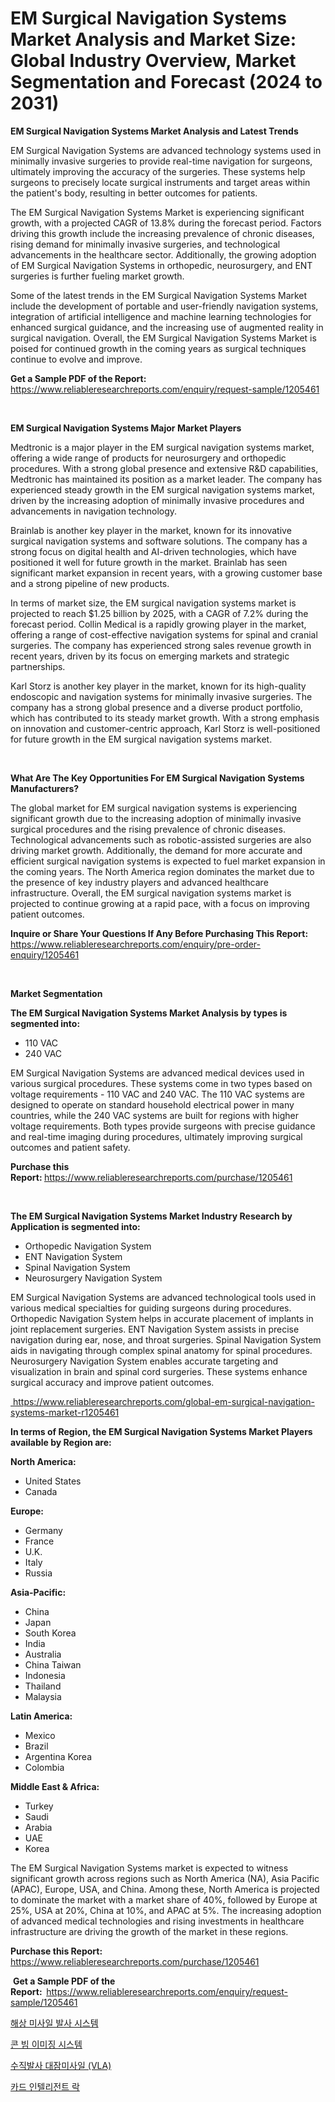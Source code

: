 <p><h1>EM Surgical Navigation Systems Market Analysis and Market Size: Global Industry Overview, Market Segmentation and Forecast (2024 to 2031)</h1></p><p><strong>EM Surgical Navigation Systems Market Analysis and Latest Trends</strong></p>
<p><p>EM Surgical Navigation Systems are advanced technology systems used in minimally invasive surgeries to provide real-time navigation for surgeons, ultimately improving the accuracy of the surgeries. These systems help surgeons to precisely locate surgical instruments and target areas within the patient's body, resulting in better outcomes for patients.</p><p>The EM Surgical Navigation Systems Market is experiencing significant growth, with a projected CAGR of 13.8% during the forecast period. Factors driving this growth include the increasing prevalence of chronic diseases, rising demand for minimally invasive surgeries, and technological advancements in the healthcare sector. Additionally, the growing adoption of EM Surgical Navigation Systems in orthopedic, neurosurgery, and ENT surgeries is further fueling market growth.</p><p>Some of the latest trends in the EM Surgical Navigation Systems Market include the development of portable and user-friendly navigation systems, integration of artificial intelligence and machine learning technologies for enhanced surgical guidance, and the increasing use of augmented reality in surgical navigation. Overall, the EM Surgical Navigation Systems Market is poised for continued growth in the coming years as surgical techniques continue to evolve and improve.</p></p>
<p><strong>Get a Sample PDF of the Report:&nbsp;</strong> <a href="https://www.reliableresearchreports.com/enquiry/request-sample/1205461">https://www.reliableresearchreports.com/enquiry/request-sample/1205461</a></p>
<p>&nbsp;</p>
<p><strong>EM Surgical Navigation Systems Major Market Players</strong></p>
<p><p>Medtronic is a major player in the EM surgical navigation systems market, offering a wide range of products for neurosurgery and orthopedic procedures. With a strong global presence and extensive R&D capabilities, Medtronic has maintained its position as a market leader. The company has experienced steady growth in the EM surgical navigation systems market, driven by the increasing adoption of minimally invasive procedures and advancements in navigation technology.</p><p>Brainlab is another key player in the market, known for its innovative surgical navigation systems and software solutions. The company has a strong focus on digital health and AI-driven technologies, which have positioned it well for future growth in the market. Brainlab has seen significant market expansion in recent years, with a growing customer base and a strong pipeline of new products.</p><p>In terms of market size, the EM surgical navigation systems market is projected to reach $1.25 billion by 2025, with a CAGR of 7.2% during the forecast period. Collin Medical is a rapidly growing player in the market, offering a range of cost-effective navigation systems for spinal and cranial surgeries. The company has experienced strong sales revenue growth in recent years, driven by its focus on emerging markets and strategic partnerships.</p><p>Karl Storz is another key player in the market, known for its high-quality endoscopic and navigation systems for minimally invasive surgeries. The company has a strong global presence and a diverse product portfolio, which has contributed to its steady market growth. With a strong emphasis on innovation and customer-centric approach, Karl Storz is well-positioned for future growth in the EM surgical navigation systems market.</p></p>
<p>&nbsp;</p>
<p><strong>What Are The Key Opportunities For EM Surgical Navigation Systems Manufacturers?</strong></p>
<p><p>The global market for EM surgical navigation systems is experiencing significant growth due to the increasing adoption of minimally invasive surgical procedures and the rising prevalence of chronic diseases. Technological advancements such as robotic-assisted surgeries are also driving market growth. Additionally, the demand for more accurate and efficient surgical navigation systems is expected to fuel market expansion in the coming years. The North America region dominates the market due to the presence of key industry players and advanced healthcare infrastructure. Overall, the EM surgical navigation systems market is projected to continue growing at a rapid pace, with a focus on improving patient outcomes.</p></p>
<p><strong>Inquire or Share Your Questions If Any Before Purchasing This Report:</strong> <a href="https://www.reliableresearchreports.com/enquiry/pre-order-enquiry/1205461">https://www.reliableresearchreports.com/enquiry/pre-order-enquiry/1205461</a></p>
<p>&nbsp;</p>
<p><strong>Market Segmentation</strong></p>
<p><strong>The EM Surgical Navigation Systems Market Analysis by types is segmented into:</strong></p>
<p><ul><li>110 VAC</li><li>240 VAC</li></ul></p>
<p><p>EM Surgical Navigation Systems are advanced medical devices used in various surgical procedures. These systems come in two types based on voltage requirements - 110 VAC and 240 VAC. The 110 VAC systems are designed to operate on standard household electrical power in many countries, while the 240 VAC systems are built for regions with higher voltage requirements. Both types provide surgeons with precise guidance and real-time imaging during procedures, ultimately improving surgical outcomes and patient safety.</p></p>
<p><strong>Purchase this Report:&nbsp;</strong><a href="https://www.reliableresearchreports.com/purchase/1205461">https://www.reliableresearchreports.com/purchase/1205461</a></p>
<p>&nbsp;</p>
<p><strong>The EM Surgical Navigation Systems Market Industry Research by Application is segmented into:</strong></p>
<p><ul><li>Orthopedic Navigation System</li><li>ENT Navigation System</li><li>Spinal Navigation System</li><li>Neurosurgery Navigation System</li></ul></p>
<p><p>EM Surgical Navigation Systems are advanced technological tools used in various medical specialties for guiding surgeons during procedures. Orthopedic Navigation System helps in accurate placement of implants in joint replacement surgeries. ENT Navigation System assists in precise navigation during ear, nose, and throat surgeries. Spinal Navigation System aids in navigating through complex spinal anatomy for spinal procedures. Neurosurgery Navigation System enables accurate targeting and visualization in brain and spinal cord surgeries. These systems enhance surgical accuracy and improve patient outcomes.</p></p>
<p><a href="https://www.reliableresearchreports.com/global-em-surgical-navigation-systems-market-r1205461">&nbsp;https://www.reliableresearchreports.com/global-em-surgical-navigation-systems-market-r1205461</a></p>
<p><strong>In terms of Region, the EM Surgical Navigation Systems Market Players available by Region are:</strong></p>
<p>
    <p> <strong> North America: </strong>
        <ul>
            <li>United States</li>
            <li>Canada</li>
        </ul>
        </p> 
    <p> <strong> Europe: </strong>
        <ul>
            <li>Germany</li>
            <li>France</li>
            <li>U.K.</li>
            <li>Italy</li>
            <li>Russia</li>
        </ul>
        </p> 
    <p> <strong> Asia-Pacific: </strong>
        <ul>
            <li>China</li>
            <li>Japan</li>
            <li>South Korea</li>
            <li>India</li>
            <li>Australia</li>
            <li>China Taiwan</li>
            <li>Indonesia</li>
            <li>Thailand</li>
            <li>Malaysia</li>
        </ul>
        </p> 
    <p> <strong> Latin America: </strong>
        <ul>
            <li>Mexico</li>
            <li>Brazil</li>
            <li>Argentina Korea</li>
            <li>Colombia</li>
        </ul>
        </p> 
    <p> <strong> Middle East & Africa: </strong>
        <ul>
            <li>Turkey</li>
            <li>Saudi</li>
            <li>Arabia</li>
            <li>UAE</li>
            <li>Korea</li>
        </ul>
    </p>
    </p>
<p><p>The EM Surgical Navigation Systems market is expected to witness significant growth across regions such as North America (NA), Asia Pacific (APAC), Europe, USA, and China. Among these, North America is projected to dominate the market with a market share of 40%, followed by Europe at 25%, USA at 20%, China at 10%, and APAC at 5%. The increasing adoption of advanced medical technologies and rising investments in healthcare infrastructure are driving the growth of the market in these regions.</p></p>
<p><strong>Purchase this Report: </strong><a href="https://www.reliableresearchreports.com/purchase/1205461">https://www.reliableresearchreports.com/purchase/1205461</a></p>
<p>&nbsp;<strong>Get a Sample PDF of the Report:&nbsp;&nbsp;</strong><a href="https://www.reliableresearchreports.com/enquiry/request-sample/1205461">https://www.reliableresearchreports.com/enquiry/request-sample/1205461</a></p>
<p><strong></strong></p>
<p><p><a href="https://github.com/iansanftyord09878/Market-Research-Report-List-2/blob/main/1116715106626.md">해상 미사일 발사 시스템</a></p><p><a href="https://medium.com/@alanperkins1921/%EB%94%94%EC%BD%94%EB%94%A9-%EC%BD%98%EB%B9%94-%EC%9D%B4%EB%AF%B8%EC%A7%95-%EC%8B%9C%EC%8A%A4%ED%85%9C-%EC%8B%9C%EC%9E%A5-%EC%A7%80%ED%91%9C-%EC%8B%9C%EC%9E%A5-%EC%A0%90%EC%9C%A0%EC%9C%A8-%ED%8A%B8%EB%A0%8C%EB%93%9C-%EB%B0%8F-%EC%84%B1%EC%9E%A5-%ED%8C%A8%ED%84%B4-0342713a4807">콘 빔 이미징 시스템</a></p><p><a href="https://github.com/Skyleitney456456/Market-Research-Report-List-2/blob/main/8737206106625.md">수직발사 대잠미사일 (VLA)</a></p><p><a href="https://medium.com/@jenniferstanley2022/%EB%8B%A4%EC%9D%8C-%EB%AC%B8%EC%9E%A5%EC%9D%84-%ED%95%9C%EA%B5%AD%EC%96%B4%EB%A1%9C-%EB%B2%88%EC%97%AD%ED%95%98%EC%8B%AD%EC%8B%9C%EC%98%A4-%EC%B9%B4%EB%93%9C-%EC%A7%80%EB%8A%A5%ED%98%95-%EC%9E%A0%EA%B8%88%EC%9E%A5%EC%B9%98-%EC%8B%9C%EC%9E%A5-%EB%B6%84%EC%84%9D-%EA%B8%80%EB%A1%9C%EB%B2%8C-%EC%82%B0%EC%97%85-%EC%A0%84%EB%A7%9D-%EB%B0%8F-%EC%98%88%EC%B8%A1-2024%EB%85%84%EB%B6%80%ED%84%B0-2031%EB%85%84%EA%B9%8C%EC%A7%80-e1dc20626dc4">카드 인텔리전트 락</a></p></p>